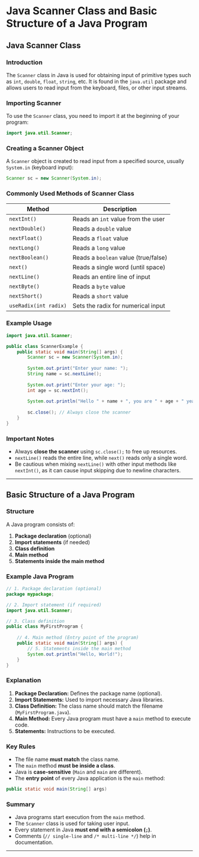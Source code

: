 # Java Scanner Class and Basic Structure of a Java Program

## Java Scanner Class

### Introduction
The `Scanner` class in Java is used for obtaining input of primitive types such as `int`, `double`, `float`, `string`, etc. It is found in the `java.util` package and allows users to read input from the keyboard, files, or other input streams.

### Importing Scanner
To use the `Scanner` class, you need to import it at the beginning of your program:

```java
import java.util.Scanner;
```

### Creating a Scanner Object
A `Scanner` object is created to read input from a specified source, usually `System.in` (keyboard input):

```java
Scanner sc = new Scanner(System.in);
```

### Commonly Used Methods of Scanner Class
| Method | Description |
|--------|-------------|
| `nextInt()` | Reads an `int` value from the user |
| `nextDouble()` | Reads a `double` value |
| `nextFloat()` | Reads a `float` value |
| `nextLong()` | Reads a `long` value |
| `nextBoolean()` | Reads a `boolean` value (true/false) |
| `next()` | Reads a single word (until space) |
| `nextLine()` | Reads an entire line of input |
| `nextByte()` | Reads a `byte` value |
| `nextShort()` | Reads a `short` value |
| `useRadix(int radix)` | Sets the radix for numerical input |

### Example Usage
```java
import java.util.Scanner;

public class ScannerExample {
    public static void main(String[] args) {
        Scanner sc = new Scanner(System.in);
        
        System.out.print("Enter your name: ");
        String name = sc.nextLine();
        
        System.out.print("Enter your age: ");
        int age = sc.nextInt();
        
        System.out.println("Hello " + name + ", you are " + age + " years old.");
        
        sc.close(); // Always close the scanner
    }
}
```

### Important Notes
- Always **close the scanner** using `sc.close();` to free up resources.
- `nextLine()` reads the entire line, while `next()` reads only a single word.
- Be cautious when mixing `nextLine()` with other input methods like `nextInt()`, as it can cause input skipping due to newline characters.

---

## Basic Structure of a Java Program

### Structure
A Java program consists of:
1. **Package declaration** (optional)
2. **Import statements** (if needed)
3. **Class definition**
4. **Main method**
5. **Statements inside the main method**

### Example Java Program
```java
// 1. Package declaration (optional)
package mypackage;

// 2. Import statement (if required)
import java.util.Scanner;

// 3. Class definition
public class MyFirstProgram {
    
    // 4. Main method (Entry point of the program)
    public static void main(String[] args) {
        // 5. Statements inside the main method
        System.out.println("Hello, World!");
    }
}
```

### Explanation
1. **Package Declaration:** Defines the package name (optional).
2. **Import Statements:** Used to import necessary Java libraries.
3. **Class Definition:** The class name should match the filename (`MyFirstProgram.java`).
4. **Main Method:** Every Java program must have a `main` method to execute code.
5. **Statements:** Instructions to be executed.

### Key Rules
- The file name **must match** the class name.
- The `main` method **must be inside a class**.
- Java is **case-sensitive** (`Main` and `main` are different).
- The **entry point** of every Java application is the `main` method:

```java
public static void main(String[] args)
```

### Summary
- Java programs start execution from the `main` method.
- The `Scanner` class is used for taking user input.
- Every statement in Java **must end with a semicolon (`;`)**.
- Comments (`// single-line` and `/* multi-line */`) help in documentation.

---


